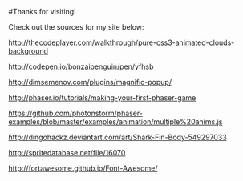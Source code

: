 #Thanks for visiting!

Check out the sources for my site below: 

http://thecodeplayer.com/walkthrough/pure-css3-animated-clouds-background

http://codepen.io/bonzaipenguin/pen/yfhsb

http://dimsemenov.com/plugins/magnific-popup/

http://phaser.io/tutorials/making-your-first-phaser-game

https://github.com/photonstorm/phaser-examples/blob/master/examples/animation/multiple%20anims.js

http://dingohackz.deviantart.com/art/Shark-Fin-Body-549297033

http://spritedatabase.net/file/16070

http://fortawesome.github.io/Font-Awesome/